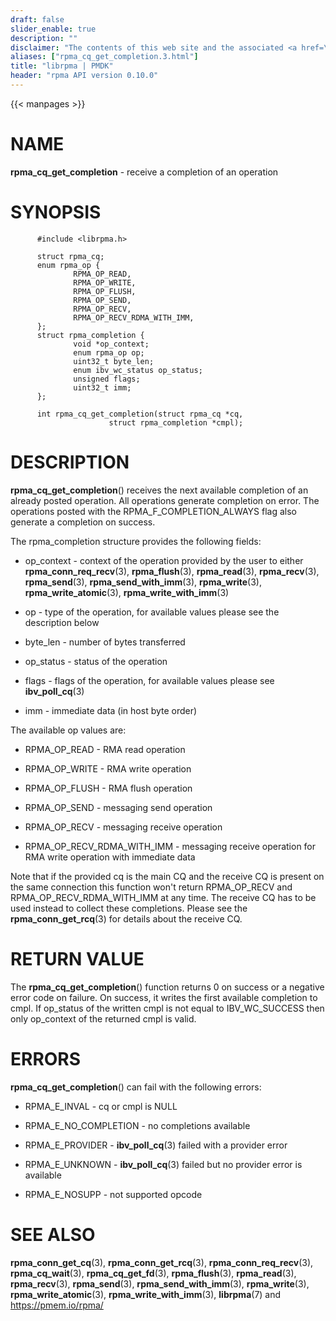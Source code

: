 ```yaml
---
draft: false
slider_enable: true
description: ""
disclaimer: "The contents of this web site and the associated <a href=\"https://github.com/pmem\">GitHub repositories</a> are BSD-licensed open source."
aliases: ["rpma_cq_get_completion.3.html"]
title: "librpma | PMDK"
header: "rpma API version 0.10.0"
---
```

{{< manpages >}}

[comment]: <> (SPDX-License-Identifier: BSD-3-Clause)
[comment]: <> (Copyright 2020, Intel Corporation)

NAME
====

**rpma\_cq\_get\_completion** - receive a completion of an operation

SYNOPSIS
========

          #include <librpma.h>

          struct rpma_cq;
          enum rpma_op {
                  RPMA_OP_READ,
                  RPMA_OP_WRITE,
                  RPMA_OP_FLUSH,
                  RPMA_OP_SEND,
                  RPMA_OP_RECV,
                  RPMA_OP_RECV_RDMA_WITH_IMM,
          };
          struct rpma_completion {
                  void *op_context;
                  enum rpma_op op;
                  uint32_t byte_len;
                  enum ibv_wc_status op_status;
                  unsigned flags;
                  uint32_t imm;
          };

          int rpma_cq_get_completion(struct rpma_cq *cq,
                          struct rpma_completion *cmpl);

DESCRIPTION
===========

**rpma\_cq\_get\_completion**() receives the next available completion
of an already posted operation. All operations generate completion on
error. The operations posted with the RPMA\_F\_COMPLETION\_ALWAYS flag
also generate a completion on success.

The rpma\_completion structure provides the following fields:

-   op\_context - context of the operation provided by the user to
    either **rpma\_conn\_req\_recv**(3), **rpma\_flush**(3),
    **rpma\_read**(3), **rpma\_recv**(3), **rpma\_send**(3),
    **rpma\_send\_with\_imm**(3), **rpma\_write**(3),
    **rpma\_write\_atomic**(3), **rpma\_write\_with\_imm**(3)

-   op - type of the operation, for available values please see the
    description below

-   byte\_len - number of bytes transferred

-   op\_status - status of the operation

-   flags - flags of the operation, for available values please see
    **ibv\_poll\_cq**(3)

-   imm - immediate data (in host byte order)

The available op values are:

-   RPMA\_OP\_READ - RMA read operation

-   RPMA\_OP\_WRITE - RMA write operation

-   RPMA\_OP\_FLUSH - RMA flush operation

-   RPMA\_OP\_SEND - messaging send operation

-   RPMA\_OP\_RECV - messaging receive operation

-   RPMA\_OP\_RECV\_RDMA\_WITH\_IMM - messaging receive operation for
    RMA write operation with immediate data

Note that if the provided cq is the main CQ and the receive CQ is
present on the same connection this function won\'t return
RPMA\_OP\_RECV and RPMA\_OP\_RECV\_RDMA\_WITH\_IMM at any time. The
receive CQ has to be used instead to collect these completions. Please
see the **rpma\_conn\_get\_rcq**(3) for details about the receive CQ.

RETURN VALUE
============

The **rpma\_cq\_get\_completion**() function returns 0 on success or a
negative error code on failure. On success, it writes the first
available completion to cmpl. If op\_status of the written cmpl is not
equal to IBV\_WC\_SUCCESS then only op\_context of the returned cmpl is
valid.

ERRORS
======

**rpma\_cq\_get\_completion**() can fail with the following errors:

-   RPMA\_E\_INVAL - cq or cmpl is NULL

-   RPMA\_E\_NO\_COMPLETION - no completions available

-   RPMA\_E\_PROVIDER - **ibv\_poll\_cq**(3) failed with a provider
    error

-   RPMA\_E\_UNKNOWN - **ibv\_poll\_cq**(3) failed but no provider error
    is available

-   RPMA\_E\_NOSUPP - not supported opcode

SEE ALSO
========

**rpma\_conn\_get\_cq**(3), **rpma\_conn\_get\_rcq**(3),
**rpma\_conn\_req\_recv**(3), **rpma\_cq\_wait**(3),
**rpma\_cq\_get\_fd**(3), **rpma\_flush**(3), **rpma\_read**(3),
**rpma\_recv**(3), **rpma\_send**(3), **rpma\_send\_with\_imm**(3),
**rpma\_write**(3), **rpma\_write\_atomic**(3),
**rpma\_write\_with\_imm**(3), **librpma**(7) and https://pmem.io/rpma/
